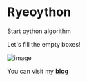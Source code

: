 # Ryeoython
Start python algorithm


Let's fill the empty boxes!


![image](https://github.com/Ryeohwan/Ryeoython/tree/main/img/BOJ.PNG)


You can visit my [**blog**](https://blog.naver.com/ahnrh951019)